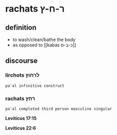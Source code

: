 # rachats ר-ח-ץ

## definition

- to wash/clean/bathe the body
- as opposed to [[kabas כ-ב-ס]]

## discourse

### lirchots לרחוץ

	pa'al infinitive construct

### rachats רחץ

	pa'al completed third person masculine singular

**Leviticus 17:15**

**Leviticus 22:6**